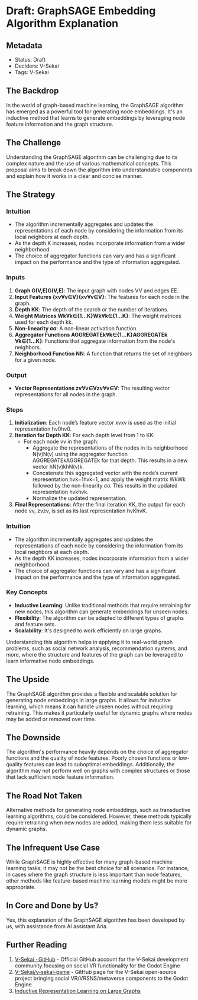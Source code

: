 # Draft: GraphSAGE Embedding Algorithm Explanation

## Metadata

- Status: Draft
- Deciders: V-Sekai
- Tags: V-Sekai

## The Backdrop

In the world of graph-based machine learning, the GraphSAGE algorithm has emerged as a powerful tool for generating node embeddings. It's an inductive method that learns to generate embeddings by leveraging node feature information and the graph structure.

## The Challenge

Understanding the GraphSAGE algorithm can be challenging due to its complex nature and the use of various mathematical concepts. This proposal aims to break down the algorithm into understandable components and explain how it works in a clear and concise manner.

## The Strategy

### Intuition

- The algorithm incrementally aggregates and updates the representations of each node by considering the information from its local neighbors at each depth.
- As the depth K increases, nodes incorporate information from a wider neighborhood.
- The choice of aggregator functions can vary and has a significant impact on the performance and the type of information aggregated.

### Inputs

1. **Graph G(V,E)G(V,E)**: The input graph with nodes VV and edges EE.
2. **Input Features {xv∀v∈V}{xv​∀v∈V}**: The features for each node in the graph.
3. **Depth KK**: The depth of the search or the number of iterations.
4. **Weight Matrices Wk∀k∈{1...K}Wk​∀k∈{1...K}**: The weight matrices used for each depth kk.
5. **Non-linearity σσ**: A non-linear activation function.
6. **Aggregator Functions AGGREGATEk∀k∈{1...K}AGGREGATEk​∀k∈{1...K}**: Functions that aggregate information from the node's neighbors.
7. **Neighborhood Function NN**: A function that returns the set of neighbors for a given node.

### Output

- **Vector Representations zv∀v∈Vzv​∀v∈V**: The resulting vector representations for all nodes in the graph.

### Steps

1. **Initialization**: Each node’s feature vector xvxv​ is used as the initial representation hv0hv0​.
2. **Iteration for Depth KK**: For each depth level from 1 to KK:
    - For each node vv in the graph:
      - Aggregate the representations of the nodes in its neighborhood N(v)N(v) using the aggregator function AGGREGATEkAGGREGATEk​ for that depth. This results in a new vector hN(v)khN(v)k​.
      - Concatenate this aggregated vector with the node’s current representation hvk−1hvk−1​, and apply the weight matrix WkWk​ followed by the non-linearity σσ. This results in the updated representation hvkhvk​.
      - Normalize the updated representation.
3. **Final Representations**: After the final iteration KK, the output for each node vv, zvzv​, is set as its last representation hvKhvK​.

### Intuition

- The algorithm incrementally aggregates and updates the representations of each node by considering the information from its local neighbors at each depth.
- As the depth KK increases, nodes incorporate information from a wider neighborhood.
- The choice of aggregator functions can vary and has a significant impact on the performance and the type of information aggregated.

### Key Concepts

- **Inductive Learning**: Unlike traditional methods that require retraining for new nodes, this algorithm can generate embeddings for unseen nodes.
- **Flexibility**: The algorithm can be adapted to different types of graphs and feature sets.
- **Scalability**: It's designed to work efficiently on large graphs.

Understanding this algorithm helps in applying it to real-world graph problems, such as social network analysis, recommendation systems, and more, where the structure and features of the graph can be leveraged to learn informative node embeddings.

## The Upside

The GraphSAGE algorithm provides a flexible and scalable solution for generating node embeddings in large graphs. It allows for inductive learning, which means it can handle unseen nodes without requiring retraining. This makes it particularly useful for dynamic graphs where nodes may be added or removed over time.

## The Downside

The algorithm's performance heavily depends on the choice of aggregator functions and the quality of node features. Poorly chosen functions or low-quality features can lead to suboptimal embeddings. Additionally, the algorithm may not perform well on graphs with complex structures or those that lack sufficient node feature information.

## The Road Not Taken

Alternative methods for generating node embeddings, such as transductive learning algorithms, could be considered. However, these methods typically require retraining when new nodes are added, making them less suitable for dynamic graphs.

## The Infrequent Use Case

While GraphSAGE is highly effective for many graph-based machine learning tasks, it may not be the best choice for all scenarios. For instance, in cases where the graph structure is less important than node features, other methods like feature-based machine learning models might be more appropriate.

## In Core and Done by Us?

Yes, this explanation of the GraphSAGE algorithm has been developed by us, with assistance from AI assistant Aria.

## Further Reading

1. [V-Sekai · GitHub](https://github.com/v-sekai) - Official GitHub account for the V-Sekai development community focusing on social VR functionality for the Godot Engine
2. [V-Sekai/v-sekai-game](https://github.com/v-sekai/v-sekai-game) - GitHub page for the V-Sekai open-source project bringing social VR/VRSNS/metaverse components to the Godot Engine
3. [Inductive Representation Learning on Large Graphs](https://arxiv.org/pdf/1706.02216.pdf)
